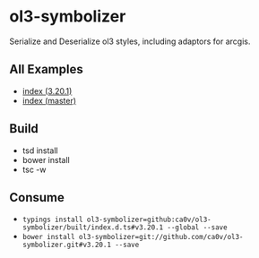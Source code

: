 # ol3-symbolizer
Serialize and Deserialize ol3 styles, including adaptors for arcgis.

## All Examples
* [index (3.20.1)](https://rawgit.com/ca0v/ol3-symbolizer/v3.20.1/rawgit.html)
* [index (master)](https://rawgit.com/ca0v/ol3-symbolizer/master/rawgit.html)

## Build

* tsd install
* bower install
* tsc -w

## Consume

* `typings install ol3-symbolizer=github:ca0v/ol3-symbolizer/built/index.d.ts#v3.20.1 --global --save`
* `bower install ol3-symbolizer=git://github.com/ca0v/ol3-symbolizer.git#v3.20.1 --save`
